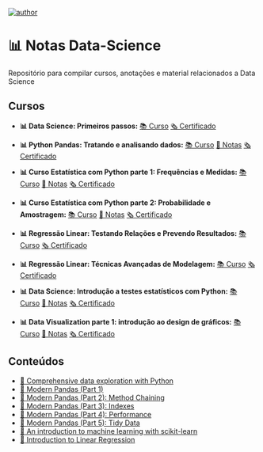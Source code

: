 [![author](https://img.shields.io/badge/author-souzaitor-red)](www.linkedin.com/in/itorsouza)

# 📊 Notas Data-Science

Repositório para compilar cursos, anotações e material relacionados a Data Science

## Cursos
* **📊 Data Science: Primeiros passos:**
[📚 Curso](https://cursos.alura.com.br/course/data-science-primeiros-passos)
[🗞️ Certificado](https://cursos.alura.com.br/certificate/heitpsouza/data-science-primeiros-passos)

* **📊 Python Pandas: Tratando e analisando dados:**
[📚 Curso](https://cursos.alura.com.br/course/introducao-python-pandas)
[📝 Notas](https://github.com/souzaitor/Data-Science-Notes/tree/main/Curso%20Pandas)
[🗞️ Certificado](https://cursos.alura.com.br/certificate/heitpsouza/introducao-python-pandas)

* **📊 Curso Estatística com Python parte 1: Frequências e Medidas:**
[📚 Curso](https://cursos.alura.com.br/course/estatistica-distribuicoes-e-medidas)
[📝 Notas](https://github.com/souzaitor/Data-Science-Notes/tree/main/Curso%20Estat%C3%ADstica%20com%20Python#readme)
[🗞️ Certificado](https://cursos.alura.com.br/certificate/heitpsouza/estatistica-distribuicoes-e-medidas)

* **📊 Curso Estatística com Python parte 2: Probabilidade e Amostragem:**
[📚 Curso](https://cursos.alura.com.br/course/estatistica-probabilidade-e-amostragem)
[📝 Notas](https://github.com/souzaitor/Data-Science-Notes/tree/main/Curso%20Estat%C3%ADstica%20com%20Python#readme)
[🗞️ Certificado](https://cursos.alura.com.br/certificate/heitpsouza/estatistica-probabilidade-e-amostragem)

* **📊 Regressão Linear: Testando Relações e Prevendo Resultados:**
[📚 Curso](https://cursos.alura.com.br/course/data-science-modelo-regressao-linear)
[🗞️ Certificado](https://cursos.alura.com.br/certificate/heitpsouza/data-science-modelo-regressao-linear)

* **📊 Regressão Linear: Técnicas Avançadas de Modelagem:**
[📚 Curso](https://cursos.alura.com.br/course/data-science-modelo-regressao-linear-assimetria-statsmodel)
[🗞️ Certificado](https://cursos.alura.com.br/certificate/heitpsouza/data-science-modelo-regressao-linear-assimetria-statsmodel)

* **📊 Data Science: Introdução a testes estatísticos com Python:**
[📚 Curso](https://cursos.alura.com.br/course/data-science-introducao-a-testes-estatisticos-com-python)
[📝 Notas](https://github.com/souzaitor/Data-Science-Notes/blob/main/Intro-Testes-Estat%C3%ADsticos/README.md#sum%C3%A1rio)
[🗞️ Certificado](https://cursos.alura.com.br/certificate/heitpsouza/data-science-introducao-a-testes-estatisticos-com-python)


* **📊 Data Visualization parte 1: introdução ao design de gráficos:**
[📚 Curso](https://cursos.alura.com.br/course/data-visualization)
[📝 Notas](https://github.com/souzaitor/Data-Science-Notes/tree/main/Intro-Design-Gr%C3%A1ficos)
[🗞️ Certificado](https://cursos.alura.com.br/certificate/heitpsouza/data-visualization)

## Conteúdos

* [🔗 Comprehensive data exploration with Python](https://www.kaggle.com/pmarcelino/comprehensive-data-exploration-with-python)
* [🔗 Modern Pandas (Part 1)](https://tomaugspurger.github.io/modern-1-intro.html)
* [🔗 Modern Pandas (Part 2): Method Chaining](https://tomaugspurger.github.io/method-chaining)
* [🔗 Modern Pandas (Part 3): Indexes](https://tomaugspurger.github.io/modern-3-indexes)
* [🔗 Modern Pandas (Part 4): Performance](https://tomaugspurger.github.io/modern-4-performance)
* [🔗 Modern Pandas (Part 5): Tidy Data](https://tomaugspurger.github.io/modern-5-tidy)
* [🔗 An introduction to machine learning with scikit-learn](https://onlinestatbook.com/2/regression/intro.html)
* [🔗 Introduction to Linear Regression](https://onlinestatbook.com/2/regression/intro.html)
